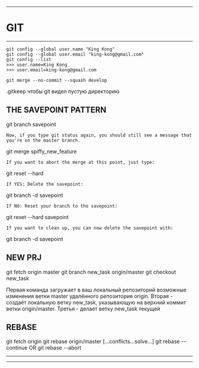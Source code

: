 ------------------------------------------------------
# GIT
------------------------------------------------------

```
git config --global user.name "King Kong"
git config --global user.email "king-kong@gmail.com"
git config --list
>>> user.name=King Kong
>>> user.email=king-kong@gmail.com

git merge --no-commit --squash develop
```

.gitkeep
    чтобы git видел пустую директорию


## THE SAVEPOINT PATTERN

git branch savepoint

    Now, if you type git status again, you should still see a message that you're on the master branch.

git merge spiffy_new_feature

    If you want to abort the merge at this point, just type:

git reset --hard

    If YES: Delete the savepoint:

git branch -d savepoint

    If NO: Reset your branch to the savepoint:

git reset --hard savepoint

    If you want to clean up, you can now delete the savepoint with:

git branch -d savepoint



## NEW PRJ

git fetch origin master
git branch new_task origin/master
git checkout new_task

Первая команда загружает в ваш локальный репозиторий возможные изменения ветки master удалённого репозитория origin.
Вторая - создаёт локальную ветку new_task, указывающую на верхний коммит ветки origin/master.
Третья - делает ветку new_task текущей

## REBASE

git fetch origin
git rebase origin/master
[...conflicts...solve...]
git rebase --continue OR git rebase --abort


------------------------------------------------------
------------------------------------------------------
